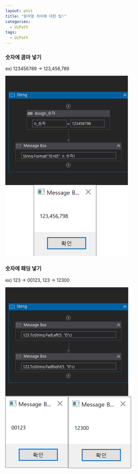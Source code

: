 ```yaml
---
layout: post
title: "문자열 처리에 대한 팁!"
categories:
  - UiPath
tags:
  - UiPath
---
```


### 숫자에 콤마 넣기
ex) 123456789 -> 123,456,789

![](/assets/uipath/String_Won.png)

### 숫자에 패딩 넣기
ex) 123 -> 00123, 123 -> 12300

![](/assets/uipath/String_Padding.png)
